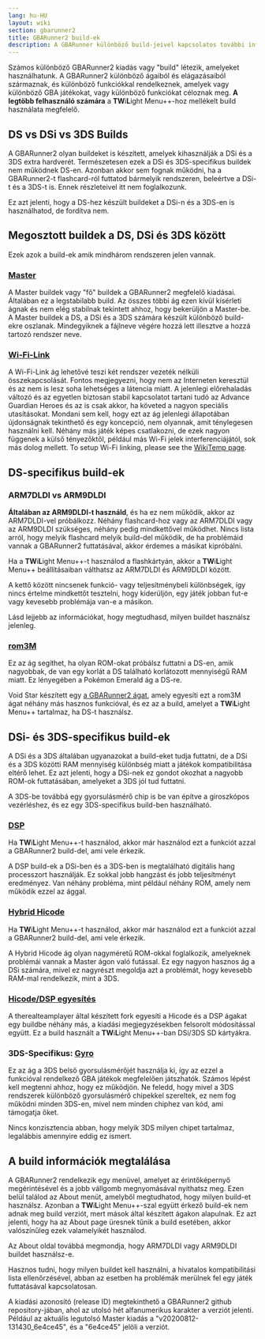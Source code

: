 ```yaml
---
lang: hu-HU
layout: wiki
section: gbarunner2
title: GBARunner2 build-ek
description: A GBARunner különböző build-jeivel kapcsolatos további információk és használatuk
---
```



Számos különböző GBARunner2 kiadás vagy "build" létezik, amelyeket használhatunk. A GBARunner2 különböző ágaiból és elágazásaiból származnak, és különböző funkciókkal rendelkeznek, amelyek vagy különböző GBA játékokat, vagy különböző funkciókat céloznak meg. **A legtöbb felhasználó számára** a **TW**i**L**ight Menu++-hoz mellékelt build használata megfelelő.

## DS vs DSi vs 3DS Builds

A GBARunner2 olyan buildeket is készített, amelyek kihasználják a DSi és a 3DS extra hardverét. Természetesen ezek a DSi és 3DS-specifikus buildek nem működnek DS-en. Azonban akkor sem fognak működni, ha a GBARunner2-t flashcard-ról futtatod bármelyik rendszeren, beleértve a DSi-t és a 3DS-t is. Ennek részleteivel itt nem foglalkozunk.

Ez azt jelenti, hogy a DS-hez készült buildeket a DSi-n és a 3DS-en is használhatod, de fordítva nem.

## Megosztott buildek a DS, DSi és 3DS között

Ezek azok a build-ek amik mindhárom rendszeren jelen vannak.

### [Master](https://github.com/Gericom/GBARunner2/releases)

A Master buildek vagy "fő" buildek a GBARunner2 megfelelő kiadásai. Általában ez a legstabilabb build. Az összes többi ág ezen kívül kísérleti ágnak és nem elég stabilnak tekintett ahhoz, hogy bekerüljön a Master-be. A Master buildek a DS, a DSi és a 3DS számára készült különböző build-ekre oszlanak. Mindegyiknek a fájlneve végére hozzá lett illesztve a hozzá tartozó rendszer neve.

### [Wi-Fi-Link](https://github.com/Gericom/GBARunner2/releases/tag/v20200217-194452_0b8bbe3)

A Wi-Fi-Link ág lehetővé teszi két rendszer vezeték nélküli összekapcsolását. Fontos megjegyezni, hogy nem az Interneten keresztül és az nem is lesz soha lehetséges a látencia miatt. A jelenlegi előrehaladás változó és az egyetlen biztosan stabil kapcsolatot tartani tudó az Advance Guardian Heroes és az is csak akkor, ha követed a nagyon speciális utasításokat. Mondani sem kell, hogy ezt az ág jelenlegi állapotában újdonságnak tekinthető és egy koncepció, nem olyannak, amit ténylegesen használni kell. Néhány más játék képes csatlakozni, de ezek nagyon függenek a külső tényezőktől, például más Wi-Fi jelek interferenciájától, sok más dolog mellett. To setup Wi-Fi linking, please see the [WikiTemp page](https://wiki.gbatemp.net/wiki/GBARunner2/Link).

## DS-specifikus build-ek

### ARM7DLDI vs ARM9DLDI

**Általában az ARM9DLDI-t használd**, és ha ez nem működik, akkor az ARM7DLDI-vel próbálkozz. Néhány flashcard-hoz vagy az ARM7DLDI vagy az ARM9DLDI szükséges, néhány pedig mindkettővel működhet. Nincs lista arról, hogy melyik flashcard melyik build-del működik, de ha problémáid vannak a GBARunner2 futtatásával, akkor érdemes a másikat kipróbálni.

Ha a **TW**i**L**ight Menu++-t használod a flashkártyán, akkor a **TW**i**L**ight Menu++ beállításaiban válthatsz az ARM7DLDI és ARM9DLDI között.

A kettő között nincsenek funkció- vagy teljesítménybeli különbségek, így nincs értelme mindkettőt tesztelni, hogy kiderüljön, egy játék jobban fut-e vagy kevesebb problémája van-e a másikon.

Lásd lejjebb az információkat, hogy megtudhasd, milyen buildet használsz jelenleg.

### [rom3M](https://github.com/Gericom/GBARunner2/releases/tag/v20190911-201047_371815e)

Ez az ág segíthet, ha olyan ROM-okat próbálsz futtatni a DS-en, amik nagyobbak, de van egy korlát a DS található korlátozott mennyiségű RAM miatt. Ez lényegében a Pokémon Emerald ág a DS-re.

Void Star készített egy [a GBARunner2 ágat](https://github.com/unresolvedsymbol/GBARunner2-DSL-Enhanced/releases), amely egyesíti ezt a rom3M ágat néhány más hasznos funkcióval, és ez az a build, amelyet a **TW**i**L**ight Menu++ tartalmaz, ha DS-t használsz.

## DSi- és 3DS-specifikus build-ek

A DSi és a 3DS általában ugyanazokat a build-eket tudja futtatni, de a DSi és a 3DS közötti RAM mennyiség különbség miatt a játékok kompatibilitása eltérő lehet. Ez azt jelenti, hogy a DSi-nek ez gondot okozhat a nagyobb ROM-ok futtatásában, amelyeket a 3DS jól tud futtatni.

A 3DS-be továbbá egy gyorsulásmérő chip is be van építve a giroszkópos vezérléshez, és ez egy 3DS-specifikus build-ben használható.

### [DSP](https://github.com/Gericom/GBARunner2/releases/tag/v20200809-113646_551ae99_dsp-audio)

Ha **TW**i**L**ight Menu++-t használod, akkor már használod ezt a funkciót azzal a GBARunner2 build-del, ami vele érkezik.

A DSP build-ek a DSi-ben és a 3DS-ben is megtalálható digitális hang processzort használják. Ez sokkal jobb hangzást és jobb teljesítményt eredményez. Van néhány probléma, mint például néhány ROM, amely nem működik ezzel az ággal.

### [Hybrid Hicode](https://github.com/Gericom/GBARunner2/releases/tag/v20200812-130512_d5dc8d8)

Ha **TW**i**L**ight Menu++-t használod, akkor már használod ezt a funkciót azzal a GBARunner2 build-del, ami vele érkezik.

A Hybrid Hicode ág olyan nagyméretű ROM-okkal foglalkozik, amelyeknek problémái vannak a Master ágon való futással. Ez egy nagyon hasznos ág a DSi számára, mivel ez nagyrészt megoldja azt a problémát, hogy kevesebb RAM-mal rendelkezik, mint a 3DS.

### [Hicode/DSP egyesítés](https://github.com/therealteamplayer/GBARunner2/releases/tag/v20210911-merges-and-tweaks)

A therealteamplayer által készített fork egyesíti a Hicode és a DSP ágakat egy buildbe néhány más, a kiadási megjegyzésekben felsorolt módosítással együtt. Ez a build használt a **TW**i**L**ight Menu++-ban DSi/3DS SD kártyákra.

### 3DS-Specifikus: [Gyro](https://github.com/Gericom/GBARunner2/releases/tag/v20191228-021638_ee7f6a0)

Ez az ág a 3DS belső gyorsulásmérőjét használja ki, így az ezzel a funkcióval rendelkező GBA játékok megfelelően játszhatók. Számos lépést kell megtenni ahhoz, hogy ez működjön. Ne feledd, hogy mivel a 3DS rendszerek különböző gyorsulásmérő chipekkel szereltek, ez nem fog működni minden 3DS-en, mivel nem minden chiphez van kód, ami támogatja őket.

Nincs konzisztencia abban, hogy melyik 3DS milyen chipet tartalmaz, legalábbis amennyire eddig ez ismert.

## A build információk megtalálása

A GBARunner2 rendelkezik egy menüvel, amelyet az érintőképernyő megérintésével és a jobb vállgomb megnyomásával nyithatsz meg. Ezen belül találod az About menüt, amelyből megtudhatod, hogy milyen build-et használsz. Azonban a **TW**i**L**ight Menu++-szal együtt érkező build-ek nem adnak meg build verziót, mert mások által készített ágakon alapulnak. Ez azt jelenti, hogy ha az About page üresnek tűnik a build esetében, akkor valószínűleg ezek valamelyikét használod.

Az About oldal továbbá megmondja, hogy ARM7DLDI vagy ARM9DLDI buildet használsz-e.

Hasznos tudni, hogy milyen buildet kell használni, a hivatalos kompatibilitási lista ellenőrzésével, abban az esetben ha problémák merülnek fel egy játék futtatásával kapcsolatosan.

A kiadási azonosító (release ID) megtekinthető a GBARunner2 github repository-jában, ahol az utolsó hét alfanumerikus karakter a verziót jelenti. Például az aktuális legutolsó Master kiadás a "v20200812-131430_6e4ce45", és a "6e4ce45" jelöli a verziót.
